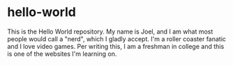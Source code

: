 # hello-world
This is the Hello World repository.
My name is Joel, and I am what most people would call a "nerd", which I gladly accept. I'm a roller coaster fanatic and I love video games. Per writing this, I am a freshman in college and this is one of the websites I'm learning on.
